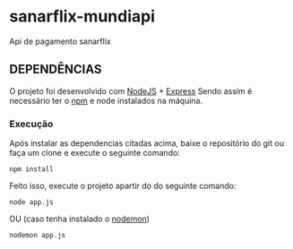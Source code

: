 # sanarflix-mundiapi
Api de pagamento sanarflix

## DEPENDÊNCIAS
O projeto foi desenvolvido com [NodeJS](https://nodejs.org/en/) + [Express](https://expressjs.com/pt-br/starter/installing.html)  Sendo assim é necessário ter o [npm]( https://docs.npmjs.com/cli/install) e node instalados na máquina. 
 
### Execução
Após instalar as dependencias citadas acima, baixe o repositório do git ou faça um clone e execute o seguinte comando:
```
npm install
```
Feito isso, execute o projeto  apartir do do seguinte comando:

```
node app.js
```
OU  (caso tenha instalado o [nodemon](https://nodemon.io/))

```
nodemon app.js
```
